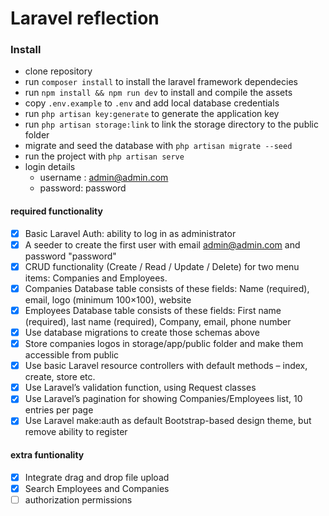 # Laravel reflection
### Install

* clone repository
* run `composer install` to install the laravel framework dependecies
* run `npm install && npm run dev` to install and compile the assets  
* copy `.env.example` to `.env` and add local database credentials
* run `php artisan key:generate` to generate the application key
* run `php artisan storage:link` to link the storage directory to the public folder
* migrate and seed the database with `php artisan migrate --seed`
* run the project with `php artisan serve`
* login details
  * username : admin@admin.com
  * password: password

#### required functionality
- [x] Basic Laravel Auth: ability to log in as administrator
- [x] A seeder to create the first user with email admin@admin.com and password "password"
- [x] CRUD functionality (Create / Read / Update / Delete) for two menu items: Companies and Employees.
- [x] Companies Database table consists of these fields: Name (required), email, logo (minimum 100×100), website
- [x] Employees Database table consists of these fields: First name (required), last name (required), Company, email,
  phone number
- [x]  Use database migrations to create those schemas above
- [x]  Store companies logos in storage/app/public folder and make them accessible from public
- [x]  Use basic Laravel resource controllers with default methods – index, create, store etc.
- [x]  Use Laravel’s validation function, using Request classes
- [x]  Use Laravel’s pagination for showing Companies/Employees list, 10 entries per page
- [x]  Use Laravel make:auth as default Bootstrap-based design theme, but remove ability to register

#### extra funtionality

- [x]  Integrate drag and drop file upload
- [x]  Search Employees and Companies  
- [ ]  authorization permissions 
